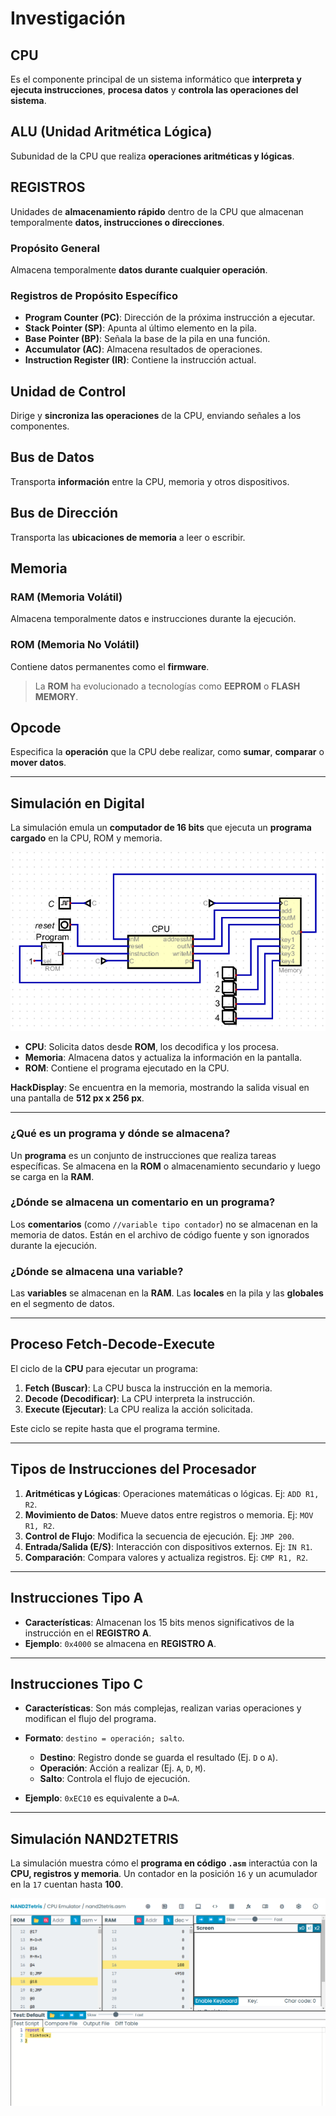 # Investigación

## **CPU**
Es el componente principal de un sistema informático que **interpreta y ejecuta instrucciones**, **procesa datos** y **controla las operaciones del sistema**.

## **ALU (Unidad Aritmética Lógica)**
Subunidad de la CPU que realiza **operaciones aritméticas y lógicas**.

## **REGISTROS**
Unidades de **almacenamiento rápido** dentro de la CPU que almacenan temporalmente **datos, instrucciones o direcciones**.

### **Propósito General**
Almacena temporalmente **datos durante cualquier operación**.

### Registros de Propósito Específico
- **Program Counter (PC)**: Dirección de la próxima instrucción a ejecutar.
- **Stack Pointer (SP)**: Apunta al último elemento en la pila.
- **Base Pointer (BP)**: Señala la base de la pila en una función.
- **Accumulator (AC)**: Almacena resultados de operaciones.
- **Instruction Register (IR)**: Contiene la instrucción actual.

## **Unidad de Control**
Dirige y **sincroniza las operaciones** de la CPU, enviando señales a los componentes.

## **Bus de Datos**
Transporta **información** entre la CPU, memoria y otros dispositivos.

## **Bus de Dirección**
Transporta las **ubicaciones de memoria** a leer o escribir.

## **Memoria**

### **RAM (Memoria Volátil)**
Almacena temporalmente datos e instrucciones durante la ejecución.

### **ROM (Memoria No Volátil)**
Contiene datos permanentes como el **firmware**.

> La **ROM** ha evolucionado a tecnologías como **EEPROM** o **FLASH MEMORY**.

## **Opcode**
Especifica la **operación** que la CPU debe realizar, como **sumar**, **comparar** o **mover datos**.

---

## Simulación en Digital
La simulación emula un **computador de 16 bits** que ejecuta un **programa cargado** en la CPU, ROM y memoria.

![Circuito](images1/circuito.png)

- **CPU**: Solicita datos desde **ROM**, los decodifica y los procesa. 
- **Memoria**: Almacena datos y actualiza la información en la pantalla.
- **ROM**: Contiene el programa ejecutado en la CPU.

**HackDisplay**: Se encuentra en la memoria, mostrando la salida visual en una pantalla de **512 px x 256 px**.

---

### **¿Qué es un programa y dónde se almacena?**
Un **programa** es un conjunto de instrucciones que realiza tareas específicas. Se almacena en la **ROM** o almacenamiento secundario y luego se carga en la **RAM**.

### **¿Dónde se almacena un comentario en un programa?**
Los **comentarios** (como `//variable tipo contador`) no se almacenan en la memoria de datos. Están en el archivo de código fuente y son ignorados durante la ejecución.

### **¿Dónde se almacena una variable?**
Las **variables** se almacenan en la **RAM**. Las **locales** en la pila y las **globales** en el segmento de datos.

---

## Proceso Fetch-Decode-Execute
El ciclo de la **CPU** para ejecutar un programa:

1. **Fetch (Buscar)**: La CPU busca la instrucción en la memoria.
2. **Decode (Decodificar)**: La CPU interpreta la instrucción.
3. **Execute (Ejecutar)**: La CPU realiza la acción solicitada.

Este ciclo se repite hasta que el programa termine.

---

## Tipos de Instrucciones del Procesador

1. **Aritméticas y Lógicas**: Operaciones matemáticas o lógicas. Ej: `ADD R1, R2`.
2. **Movimiento de Datos**: Mueve datos entre registros o memoria. Ej: `MOV R1, R2`.
3. **Control de Flujo**: Modifica la secuencia de ejecución. Ej: `JMP 200`.
4. **Entrada/Salida (E/S)**: Interacción con dispositivos externos. Ej: `IN R1`.
5. **Comparación**: Compara valores y actualiza registros. Ej: `CMP R1, R2`.

---

## **Instrucciones Tipo A**
- **Características**: Almacenan los 15 bits menos significativos de la instrucción en el **REGISTRO A**.
- **Ejemplo**: `0x4000` se almacena en **REGISTRO A**.

---

## **Instrucciones Tipo C**
- **Características**: Son más complejas, realizan varias operaciones y modifican el flujo del programa.
- **Formato**: `destino = operación; salto`.
  - **Destino**: Registro donde se guarda el resultado (Ej. `D` o `A`).
  - **Operación**: Acción a realizar (Ej. `A`, `D`, `M`).
  - **Salto**: Controla el flujo de ejecución.

- **Ejemplo**: `0xEC10` es equivalente a `D=A`.

---

## Simulación NAND2TETRIS
La simulación muestra cómo el **programa en código `.asm`** interactúa con la **CPU, registros y memoria**. Un contador en la posición `16` y un acumulador en la `17` cuentan hasta **100**.

![Nand2Tetris](images1/nand2tetris.png)
